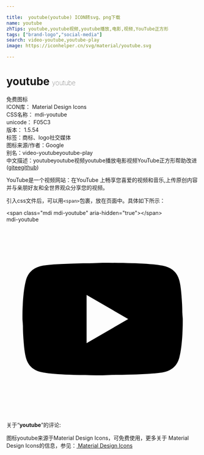 ```yaml
---

title:  youtube(youtube) ICON转svg、png下载
name: youtube
zhTips: youtube,youtube视频,youtube播放,电影,视频,YouTube正方形
tags: ["brand-logo","social-media"]
search: video-youtube,youtube-play
image: https://iconhelper.cn/svg/material/youtube.svg

---
```


# youtube  <small style="font-size: 60%;font-weight: 100">youtube</small>


<div class="detail-page">
<p>
<span><span class="badge-success badge">免费图标</span> </span>
<br/>
<span>
ICON库：
<span class="badge-secondary badge">Material Design Icons</span> 
</span>
<br/>
<span>
CSS名称：
<span class="badge-secondary badge">mdi-youtube</span> 
</span>
<br/>
<span>
unicode：
<span class="badge-secondary badge">F05C3</span> 
<copy-btn content='F05C3' btn-title=""></copy-btn>
<copy-btn :content='String.fromCodePoint(parseInt("F05C3", 16))' btn-title="复制U"></copy-btn>
</span>
<br/>
<span>
版本：
<span class="badge-secondary badge">1.5.54</span> 
</span><br/><span>标签：<span class="badge-light badge"><router-link to="/tags/brand-logo.html">商标、logo</router-link></span><span class="badge-light badge"><router-link to="/tags/social-media.html">社交媒体</router-link></span></span>
<br/>
<span>图标来源/作者：<span class="badge-light badge">Google</span></span> 
<br/>
<span>别名：<span class="badge-light badge">video-youtube</span><span class="badge-light badge">youtube-play</span></span><br/><span class="zh-detail">中文描述：<span class="badge-primary badge">youtube</span><span class="badge-primary badge">youtube视频</span><span class="badge-primary badge">youtube播放</span><span class="badge-primary badge">电影</span><span class="badge-primary badge">视频</span><span class="badge-primary badge">YouTube正方形</span><span class="help-link"><span>帮助改进</span>(<a href="https://gitee.com/liuwave/icon-helper/edit/master/json/material/youtube.json" target="_blank" rel="noopener noreferrer">gitee</a><a href="https://github.com/liuwave/icon-helper/edit/master/json/material/youtube.json" target="_blank" rel="noopener noreferrer">github</a></span>)</span><br/>
</p>
</div><div class="description description alert alert-light">YouTube是一个视频网站：在YouTube 上畅享您喜爱的视频和音乐,上传原创内容并与亲朋好友和全世界观众分享您的视频。</div>
<div class="alert alert-dark">
  <i class="mdi mdi-youtube mdi-48px"></i>
  <i class="mdi mdi-youtube mdi-36px"></i>
  <i class="mdi mdi-youtube mdi-24px"></i>
  <i class="mdi mdi-youtube mdi-18px"></i>
</div>
<div>
  <p>引入css文件后，可以用<code>&lt;span&gt;</code>包裹，放在页面中。具体如下所示：    
  </p>
  <div class="alert alert-primary" style="font-size: 14px">
    &lt;span class="mdi mdi-youtube" aria-hidden="true"&gt;&lt;/span&gt;
    <copy-btn content='<span class="mdi mdi-youtube" aria-hidden="true"></span>'></copy-btn>
  </div>
  <div class="alert alert-secondary">
    <i class="mdi mdi-youtube"
    style="font-size: 24px"
    aria-hidden="true"></i> mdi-youtube
    <copy-btn content="mdi-youtube" btn-title="复制图标名称"></copy-btn>
  </div>
</div>
<div id="svg" class="svg-wrap">
<svg xmlns="http://www.w3.org/2000/svg" viewBox="0 0 24 24"><path d="M10,15L15.19,12L10,9V15M21.56,7.17C21.69,7.64 21.78,8.27 21.84,9.07C21.91,9.87 21.94,10.56 21.94,11.16L22,12C22,14.19 21.84,15.8 21.56,16.83C21.31,17.73 20.73,18.31 19.83,18.56C19.36,18.69 18.5,18.78 17.18,18.84C15.88,18.91 14.69,18.94 13.59,18.94L12,19C7.81,19 5.2,18.84 4.17,18.56C3.27,18.31 2.69,17.73 2.44,16.83C2.31,16.36 2.22,15.73 2.16,14.93C2.09,14.13 2.06,13.44 2.06,12.84L2,12C2,9.81 2.16,8.2 2.44,7.17C2.69,6.27 3.27,5.69 4.17,5.44C4.64,5.31 5.5,5.22 6.82,5.16C8.12,5.09 9.31,5.06 10.41,5.06L12,5C16.19,5 18.8,5.16 19.83,5.44C20.73,5.69 21.31,6.27 21.56,7.17Z" /></svg>
</div>
<detail full-name='mdi-youtube'></detail>
<div class="icon-detail__container">
<p>关于“<b>youtube</b>”的评论:</p>
</div>
<Vssue title="关于“youtube”的评论" />    
<div><p>图标youtube来源于Material Design Icons，可免费使用，更多关于 Material Design Icons的信息，参见：<a target="_blank" href="https://iconhelper.cn/material.html"> Material Design Icons</a>
</p></div>
